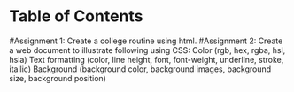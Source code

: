 # Table of Contents
#Assignment 1: Create a college routine using html.
#Assignment 2: Create a web document to illustrate following using CSS:
 Color (rgb, hex, rgba, hsl, hsla)
 Text formatting (color, line height, font, font-weight, underline, stroke, itallic) 
 Background (background color, background images, background size, background position)
